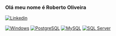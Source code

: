 

### Olá meu nome é Roberto Oliveira 
 
[![Linkedin](https://img.shields.io/badge/LinkedIn-0077B5?style=for-the-badge&logo=linkedin&logoColor=white)](https://www.linkedin.com/in/roberto-oliveiira/)
<div style="display: inline-block;">
    <a href="#"><img align="center" alt="Windows" src="https://img.shields.io/badge/Windows-0078D6?style=for-the-badge&logo=windows&logoColor=white"/></a>
    <a href="#"><img align="center" alt="PostgreSQL" src="https://img.shields.io/badge/PostgreSQL-336791?style=for-the-badge&logo=postgresql&logoColor=white"/></a>
    <a href="#"><img align="center" alt="MySQL" src="https://img.shields.io/badge/MySQL-4479A1?style=for-the-badge&logo=mysql&logoColor=white"/></a>
    <a href="#"><img align="center" alt="SQL Server" src="https://img.shields.io/badge/SQL_Server-777BB4?style=for-the-badge&logo=microsoftsqlserver&logoColor=white"/></a>
</div>



